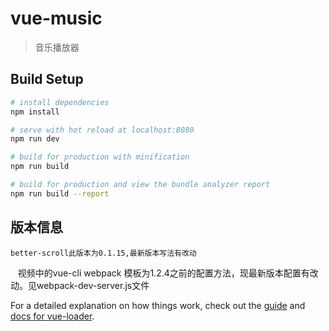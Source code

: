 # vue-music

> 音乐播放器

## Build Setup

``` bash
# install dependencies
npm install

# serve with hot reload at localhost:8080
npm run dev

# build for production with minification
npm run build

# build for production and view the bundle analyzer report
npm run build --report
```
## 版本信息
    better-scroll此版本为0.1.15,最新版本写法有改动
    视频中的vue-cli webpack 模板为1.2.4之前的配置方法，现最新版本配置有改动。见webpack-dev-server.js文件

For a detailed explanation on how things work, check out the [guide](http://vuejs-templates.github.io/webpack/) and [docs for vue-loader](http://vuejs.github.io/vue-loader).
